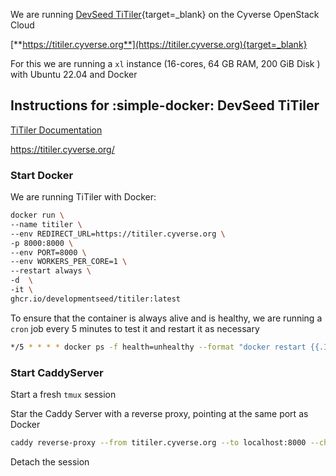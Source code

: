 We are running [DevSeed TiTiler](https://developmentseed.org/titiler/){target=_blank} on the Cyverse OpenStack Cloud


[**https://titiler.cyverse.org**](https://titiler.cyverse.org){target=_blank} 

For this we are running a `xl` instance (16-cores, 64 GB RAM, 200 GiB Disk ) with Ubuntu 22.04 and Docker

## Instructions for :simple-docker: DevSeed TiTiler

[TiTiler Documentation](https://developmentseed.org/titiler/)

https://titiler.cyverse.org/

### Start Docker

We are running TiTiler with Docker:

```bash
docker run \
--name titiler \
--env REDIRECT_URL=https://titiler.cyverse.org \
-p 8000:8000 \
--env PORT=8000 \
--env WORKERS_PER_CORE=1 \
--restart always \
-d  \
-it \
ghcr.io/developmentseed/titiler:latest
```

To ensure that the container is always alive and is healthy, we are running a `cron` job every 5 minutes to test it and restart it as necessary 

```bash
*/5 * * * * docker ps -f health=unhealthy --format "docker restart {{.ID}}" | sh
```

### Start CaddyServer

Start a fresh `tmux` session 

Star the Caddy Server with a reverse proxy, pointing at the same port as Docker

```bash
caddy reverse-proxy --from titiler.cyverse.org --to localhost:8000 --change-host-header &
```

Detach the session
